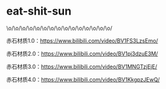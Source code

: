 # eat-shit-sun
\o/\o/\o/\o/\o/\o/\o/\o/\o/\o/\o/\o/\o/\o/\o/

赤石材质1.0：https://www.bilibili.com/video/BV1FS3LzsEmo/

赤石材质2.0：https://www.bilibili.com/video/BV1pj3dzuE3M/

赤石材质3.0：https://www.bilibili.com/video/BV1MNGTzjEjE/

赤石材质4.0：https://www.bilibili.com/video/BV1KkgpzJEwQ/
